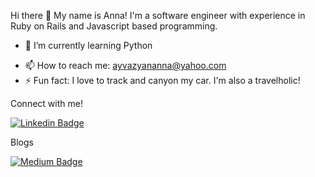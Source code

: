  Hi there 👋 My name is Anna! I'm a software engineer with experience in Ruby on Rails and Javascript based programming.

<!-- 
**annabrz/annabrz** is a ✨ _special_ ✨ repository because its `README.md` (this file) appears on your GitHub profile. -->


<!-- 
- 🔭 I’m currently working on  -->
- 🌱 I’m currently learning Python
<!-- - 👯 I’m looking to collaborate on ...
- 🤔 I’m looking for help with ... -->
- 📫 How to reach me: ayvazyananna@yahoo.com
- ⚡ Fun fact: I love to track and canyon my car. I'm also a travelholic! 




Connect with me!


[![Linkedin Badge](https://img.shields.io/badge/-ayvazyananna-blue?style=flat-square&logo=Linkedin&logoColor=white&link=https://www.linkedin.com/in/ayvazyananna/)](https://www.linkedin.com/in/ayvazyananna/)





Blogs

[![Medium Badge](https://img.shields.io/badge/-ayvazyananna-black?style=flat-square&logo=Medium&logoColor=white&link=https://medium.com/@ayvazyananna)](https://medium.com/@ayvazyananna)
